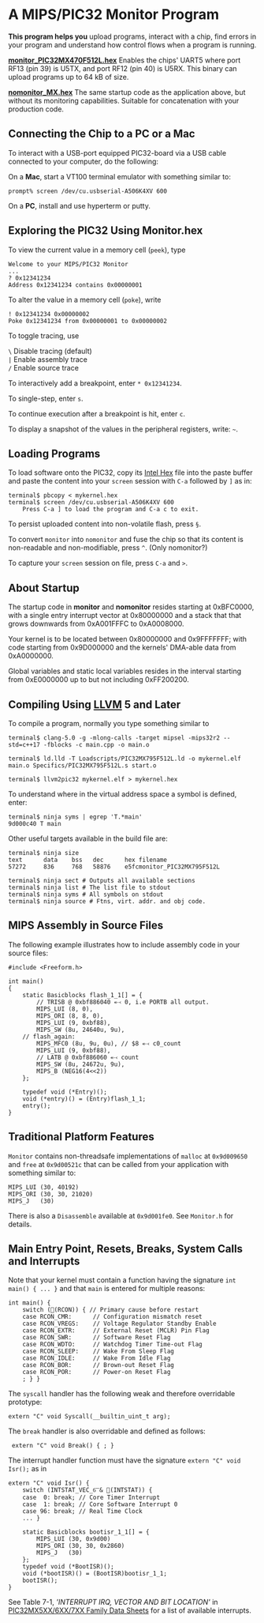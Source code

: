 # A MIPS/PIC32 Monitor Program

**This program helps you** upload programs, interact with a chip, find errors in your program and understand how control flows when a program is running.

[**monitor_PIC32MX470F512L.hex**][monitor_0a1f92] Enables the chips' UART5 where port RF13 (pin 39) is U5TX, and port RF12 (pin 40) is U5RX. This binary can upload programs up to 64 kB of size. 

[**nomonitor_MX.hex**][nomonitor_0a1f92] The same startup code as the application above, but without its monitoring capabilities. Suitable for concatenation with your production code. 

[monitor_0a1f92]: https://github.com/andeha/Monitor/blob/master/Releases/monitor_PIC32MX795F512L_0ab1f92.hex
[nomonitor_0a1f92]: https://github.com/andeha/Monitor/blob/master/Releases/nomonitor_MX_0ab1f92.hex

## Connecting the Chip to a PC or a Mac 

To interact with a USB-port equipped PIC32-board via a USB cable connected to your computer, do the following:
	
On a **Mac**, start a VT100 terminal emulator with something similar to:

    prompt% screen /dev/cu.usbserial-A506K4XV 600

On a **PC**, install and use hyperterm or putty.

## Exploring the PIC32 Using Monitor.hex

To view the current value in a memory cell (`peek`), type 

    Welcome to your MIPS/PIC32 Monitor
    ...
    ? 0x12341234
    Address 0x12341234 contains 0x00000001 

To alter the value in a memory cell (`poke`), write

    ! 0x12341234 0x00000002
    Poke 0x12341234 from 0x00000001 to 0x00000002

To toggle tracing, use
    
`\` Disable tracing (default)<br/>
`|` Enable assembly trace<br/>
`/` Enable source trace<br/>
    
To interactively add a breakpoint, enter `* 0x12341234`.

To single-step, enter `s`.

To continue execution after a breakpoint is hit, enter `c`.

To display a snapshot of the values in the peripheral registers, write: `~`.

## Loading Programs

To load software onto the PIC32, copy its [Intel Hex](https://en.wikipedia.org/wiki/Intel_HEX) file into the paste buffer and paste the content into your `screen` session with `C-a` followed by `]` as in:

    terminal$ pbcopy < mykernel.hex
    terminal$ screen /dev/cu.usbserial-A506K4XV 600
        Press C-a ] to load the program and C-a c to exit.        

To persist uploaded content into non-volatile flash, press `§`.

To convert `monitor` into `nomonitor` and  fuse the chip so that its content is non-readable and non-modifiable, press `^`. (Only nomonitor?)

To capture your `screen` session on file, press `C-a` and `>`.

## About Startup

The startup code in **monitor** and **nomonitor** resides starting at 0xBFC0000, with a single entry interrupt vector at 0x80000000 and a stack that that grows downwards from 0xA001FFFC to 0xA0008000. 

Your kernel is to be located between 0x80000000 and 0x9FFFFFFF; with code starting from 0x9D000000 and the kernels' DMA-able data from 0xA0000000. 

Global variables and static local variables resides in the interval starting from 0xE0000000 up to but not including 0xFF200200.

## Compiling Using [LLVM](http://www.llvm.org) 5 and Later

To compile a program, normally you type something similar to 

    terminal$ clang-5.0 -g -mlong-calls -target mipsel -mips32r2 --std=c++17 -fblocks -c main.cpp -o main.o
    
    terminal$ ld.lld -T Loadscripts/PIC32MX795F512L.ld -o mykernel.elf main.o Specifics/PIC32MX795F512L.s start.o
    
    terminal$ llvm2pic32 mykernel.elf > mykernel.hex

To understand where in the virtual address space a symbol is defined, enter:

    terminal$ ninja syms | egrep 'T.*main' 
    9d000c40 T main

Other useful targets available in the build file are: 

    terminal$ ninja size
    text      data    bss   dec      hex filename
    57272     836     768   58876    e5fcmonitor_PIC32MX795F512L
    
    terminal$ ninja sect # Outputs all available sections
    terminal$ ninja list # The list file to stdout
    terminal$ ninja syms # All symbols on stdout 
    terminal$ ninja source # Ftns, virt. addr. and obj code.

## MIPS Assembly in Source Files

The following example illustrates how to include assembly code in your source files:

    #include <Freeform.h>
    
    int main()
    {
        static Basicblocks flash_1_1[] = {
            // TRISB @ 0xbf886040 ⬷ 0, i.e PORTB all output.
            MIPS_LUI (8, 0), 
            MIPS_ORI (8, 8, 0),
            MIPS_LUI (9, 0xbf88), 
            MIPS_SW (8u, 24640u, 9u), 
        // flash_again:
            MIPS_MFC0 (8u, 9u, 0u), // $8 ⬷ c0_count 
            MIPS_LUI (9, 0xbf88), 
            // LATB @ 0xbf886060 ⬷ count
            MIPS_SW (8u, 24672u, 9u), 
            MIPS_B (NEG16(4<<2))
        };

        typedef void (*Entry)();
        void (*entry)() = (Entry)flash_1_1;
        entry();
    }
 
## Traditional Platform Features 

`Monitor` contains non-threadsafe implementations of `malloc` at `0x9d009650` and `free` at `0x9d00521c` that can be called from your application with something similar to:

    MIPS_LUI (30, 40192)
    MIPS_ORI (30, 30, 21020)
    MIPS_J   (30)

There is also a `Disassemble` available at `0x9d001fe0`. See `Monitor.h` for details. 

## Main Entry Point, Resets, Breaks, System Calls and Interrupts
 
Note that your kernel must contain a function having the signature  `int main() { ... }` and that `main` is entered for multiple reasons:

    int main() {
        switch (🔎(RCON)) { // Primary cause before restart
        case RCON_CMR:      // Configuration mismatch reset
        case RCON_VREGS:    // Voltage Regulator Standby Enable
        case RCON_EXTR:     // External Reset (MCLR) Pin Flag
        case RCON_SWR:      // Software Reset Flag
        case RCON_WDTO:     // Watchdog Timer Time-out Flag
        case RCON_SLEEP:    // Wake From Sleep Flag
        case RCON_IDLE:     // Wake From Idle Flag
        case RCON_BOR:      // Brown-out Reset Flag
        case RCON_POR:      // Power-on Reset Flag
		; } }

The `syscall` handler has the following weak and therefore overridable prototype:

    extern "C" void Syscall(__builtin_uint_t arg);

The `break` handler is also overridable and defined as follows: 
    
     extern "C" void Break() { ; }

The interrupt handler function must have the signature  `extern "C" void Isr();` as in 

    extern "C" void Isr() {
        switch (INTSTAT_VEC_6͞ & 🔎(INTSTAT)) {
        case  0: break; // Core Timer Interrupt
        case  1: break; // Core Software Interrupt 0
        case 96: break; // Real Time Clock
        ... } 
        
        static Basicblocks bootisr_1_1[] = {
            MIPS_LUI (30, 0x9d00)
            MIPS_ORI (30, 30, 0x2860)
            MIPS_J   (30)
        };
        typedef void (*BootISR)();
        void (*bootISR)() = (BootISR)bootisr_1_1;
        bootISR();
    }
        

See Table 7-1, *'INTERRUPT IRQ, VECTOR AND BIT LOCATION'* in [PIC32MX5XX/6XX/7XX Family Data Sheets](http://ww1.microchip.com/downloads/en/DeviceDoc/60001156J.pdf) for a list of available interrupts.


